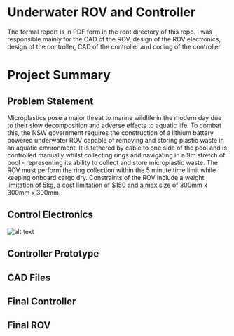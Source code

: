 # Underwater ROV and Controller
The formal report is in PDF form in the root directory of this repo. I was responsible mainly for the CAD of the ROV, design of the ROV electronics, design of the controller, CAD of the controller and coding of the controller. 

# Project Summary
## Problem Statement
Microplastics pose a major threat to marine wildlife in the modern day due to their slow decomposition and adverse effects to aquatic life. To combat this, the NSW government requires the construction of a lithium battery powered underwater ROV capable of removing and storing plastic waste in an aquatic environment. It is tethered by cable to one side of the pool and is controlled manually whilst collecting rings and navigating in a 9m stretch of pool - representing its ability to collect and store microplastic waste. The ROV must perform the ring collection within the 5 minute time limit while keeping onboard cargo dry. Constraints of the ROV include a weight limitation of 5kg, a cost limitation of $150 and a max size of 300mm x 300mm x 300mm. 

## Control Electronics
![alt text]([https://github.com/[username]/[reponame]/blob/[branch]/image.jpg](https://github.com/RandomRunt/Underwater-ROV/blob/main/Underwater%20ROV%20Images/Electronics_Overview.jpg)?raw=true)
## Controller Prototype

## CAD Files

## Final Controller

## Final ROV


